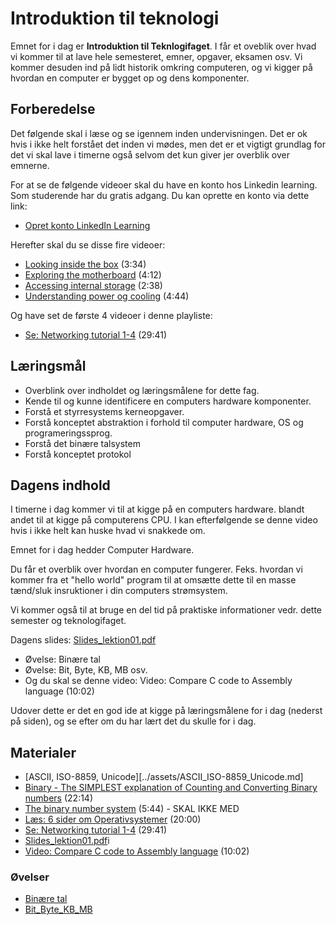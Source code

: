 # Introduktion til teknologi 
Emnet for i dag er **Introduktion til Teknlogifaget**. I får et oveblik over hvad vi kommer til at lave hele semesteret, emner, opgaver, eksamen osv. Vi kommer desuden ind på lidt historik omkring computeren, og vi kigger på hvordan en computer er bygget op og dens komponenter.

## Forberedelse
Det følgende skal i læse og se igennem inden undervisningen. Det er ok hvis i ikke helt forstået det inden vi mødes, men det er et vigtigt grundlag for det vi skal lave i timerne også selvom det kun giver jer overblik over emnerne.  

For at se de følgende videoer skal du have en konto hos Linkedin learning. Som studerende har du gratis adgang. Du kan oprette en konto via dette link:

* [Opret konto LinkedIn Learning](https://bibliotek.kea.dk/da/alle-ressourcer/linkedinlearning)

Herefter skal du se disse fire videoer:

* [Looking inside the box](https://www.linkedin.com/learning/computer-components-and-peripherals-for-it-technicians-22837007/looking-inside-the-box?resume=false&u=36836804) (3:34)
* [Exploring the motherboard](https://www.linkedin.com/learning/computer-components-and-peripherals-for-it-technicians-22837007/exploring-the-motherboard?resume=false&u=36836804) (4:12)
* [Accessing internal storage](https://www.linkedin.com/learning/computer-components-and-peripherals-for-it-technicians-22837007/accessing-internal-storage?resume=false&u=36836804) (2:38)
* [Understanding power og cooling](https://www.linkedin.com/learning/computer-components-and-peripherals-for-it-technicians-22837007/understanding-power-and-cooling?resume=false&u=36836804) (4:44)


Og have set de første 4 videoer i denne playliste:

* [Se: Networking tutorial 1-4](https://www.youtube.com/watch?v=XaGXPObx2Gs&list=PLowKtXNTBypH19whXTVoG3oKSuOcw_XeW) (29:41)


## Læringsmål

* Overblink over indholdet og læringsmålene for dette fag.
* Kende til og kunne identificere en computers hardware komponenter.
* Forstå et styrresystems kerneopgaver.
* Forstå konceptet abstraktion i forhold til computer hardware, OS og programeringssprog. 
* Forstå det binære talsystem
* Forstå konceptet protokol


## Dagens indhold
I timerne i dag kommer vi til at kigge på en computers hardware. blandt andet til at kigge på computerens CPU.
I kan efterfølgende se denne video hvis i ikke helt kan huske hvad vi snakkede om. 






Emnet for i dag hedder Computer Hardware.

Du får et overblik over hvordan en computer fungerer. Feks. hvordan vi kommer fra et "hello world" program til at omsætte dette til en masse tænd/sluk insruktioner i din computers strømsystem. 

Vi kommer også til at bruge en del tid på praktiske informationer vedr. dette semester og teknologifaget.    

Dagens slides: [Slides_lektion01.pdf](../assets/Slides_lektione01.pdf)

* Øvelse: Binære tal
* Øvelse: Bit, Byte, KB, MB osv.
* Og du skal se denne video: Video: Compare C code to Assembly language (10:02)

Udover dette er det en god ide at kigge på læringsmålene for i dag (nederst på siden), og se efter om du har lært det du skulle for i dag.
## Materialer
* [ASCII, ISO-8859, Unicode][../assets/ASCII_ISO-8859_Unicode.md]
* [Binary - The SIMPLEST explanation of Counting and Converting Binary numbers](https://www.youtube.com/watch?v=RrJXLdv1i74) (22:14)
* [The binary number system](https://www.youtube.com/watch?v=sXxwr66Y79Y) (5:44) - SKAL IKKE MED
* [Læs: 6 sider om Operativsystemer](assets/6_sider_om_Operativsystemer.pdf) (20:00)
* [Se: Networking tutorial 1-4](https://www.youtube.com/watch?v=XaGXPObx2Gs&list=PLowKtXNTBypH19whXTVoG3oKSuOcw_XeW) (29:41)
* [Slides_lektion01.pdf](../assets/Slides_lektione01.pdf)i
* [Video: Compare C code to Assembly language](../assets/assembly_c.md) (10:02)


### Øvelser
* [Binære tal](../assets/binære_tal.md)
* [Bit_Byte_KB_MB](../assets/Bit_Byte_KB_MB.md)